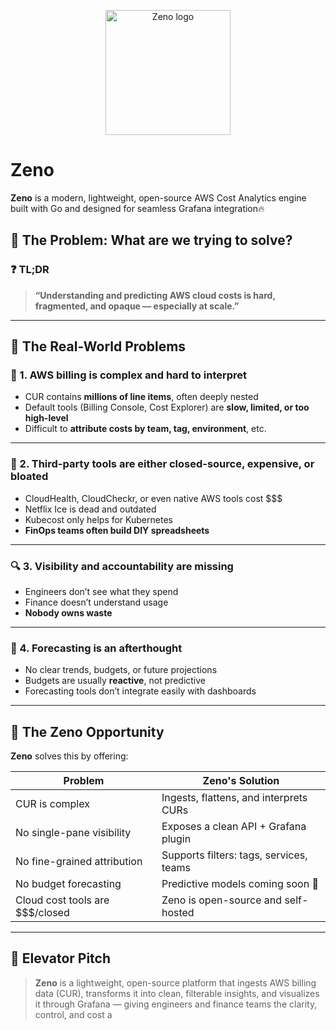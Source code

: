 <p align="center">
  <img src="./assets/zeno-logo.png" alt="Zeno logo" width="200"/>
</p>

# Zeno
**Zeno** is a modern, lightweight, open-source AWS Cost Analytics engine built with Go and designed for seamless Grafana integration🔥

## 🧠 The Problem: What are we trying to solve?

### ❓ TL;DR
> **“Understanding and predicting AWS cloud costs is hard, fragmented, and opaque — especially at scale.”**

---

## 🧩 The Real-World Problems

### 💸 1. **AWS billing is complex and hard to interpret**
- CUR contains **millions of line items**, often deeply nested
- Default tools (Billing Console, Cost Explorer) are **slow, limited, or too high-level**
- Difficult to **attribute costs by team, tag, environment**, etc.

---

### 🧺 2. **Third-party tools are either closed-source, expensive, or bloated**
- CloudHealth, CloudCheckr, or even native AWS tools cost $$$
- Netflix Ice is dead and outdated
- Kubecost only helps for Kubernetes
- **FinOps teams often build DIY spreadsheets**

---

### 🔍 3. **Visibility and accountability are missing**
- Engineers don’t see what they spend
- Finance doesn’t understand usage
- **Nobody owns waste**

---

### 🔮 4. **Forecasting is an afterthought**
- No clear trends, budgets, or future projections
- Budgets are usually **reactive**, not predictive
- Forecasting tools don’t integrate easily with dashboards

---

## 🧠 The Zeno Opportunity

**Zeno** solves this by offering:

| Problem                            | Zeno's Solution                        |
|------------------------------------|----------------------------------------|
| CUR is complex                     | Ingests, flattens, and interprets CURs |
| No single-pane visibility          | Exposes a clean API + Grafana plugin   |
| No fine-grained attribution        | Supports filters: tags, services, teams|
| No budget forecasting              | Predictive models coming soon 🔮       |
| Cloud cost tools are $$$/closed    | Zeno is open-source and self-hosted    |

---

## 📣 Elevator Pitch

> **Zeno** is a lightweight, open-source platform that ingests AWS billing data (CUR), transforms it into clean, filterable insights, and visualizes it through Grafana — giving engineers and finance teams the clarity, control, and cost a